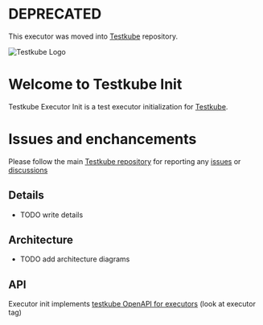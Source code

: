 # DEPRECATED

This executor was moved into [Testkube](https://github.com/kubeshop/testkube/tree/develop/contrib/executor/init) repository.

![Testkube Logo](https://raw.githubusercontent.com/kubeshop/testkube/main/assets/testkube-color-gray.png)

# Welcome to Testkube Init

Testkube Executor Init is a test executor initialization for [Testkube](https://testkube.io).  

# Issues and enchancements 

Please follow the main [Testkube repository](https://github.com/kubeshop/testkube) for reporting any [issues](https://github.com/kubeshop/testkube/issues) or [discussions](https://github.com/kubeshop/testkube/discussions)

## Details 

- TODO write details

## Architecture

- TODO add architecture diagrams

## API

Executor init implements [testkube OpenAPI for executors](https://kubeshop.github.io/testkube/openapi/#operations-tag-executor) (look at executor tag)
